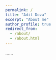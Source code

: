 ```yaml
---
permalink: /
title: "Adit Doza"
excerpt: "About me"
author_profile: true
redirect_from: 
  - /about/
  - /about.html
---
```


...... 

